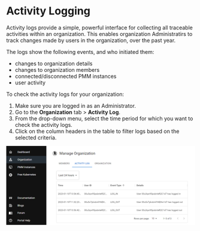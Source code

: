 # Activity Logging
Activity logs provide a simple, powerful interface for collecting all traceable activities within an organization.
This enables organization Administratirs to track changes made by users in the organization, over the past year.

The logs show the following events, and who initiated them:

- changes to organization details
- changes to organization members
- connected/disconnected PMM instances
- user activity

To check the activity logs for your organization:

1. Make sure you are logged in as an Administrator.
2. Go to the **Organization** tab > **Activity Log**.
3. From the drop-down menu, select the time period for which you want to check the activity logs.
4. Click on the column headers in the table  to filter logs based on the selected criteria.

![Activity Logging](images/activity_logging.png)